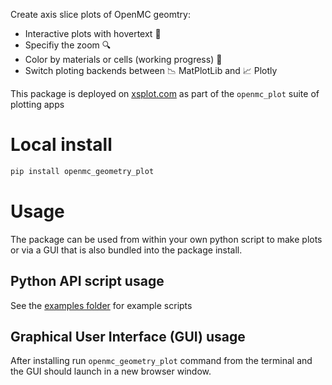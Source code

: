 Create axis slice plots of OpenMC geomtry:
  - Interactive plots with hovertext :speech_balloon:
  - Specifiy the zoom :mag:
  - Color by materials or cells (working progress) :art:
  - Switch ploting backends between 📉 MatPlotLib and 📈 Plotly

This package is deployed on [xsplot.com](https://www.xsplot.com) as part of the ```openmc_plot``` suite of plotting apps

# Local install

```python
pip install openmc_geometry_plot
```

# Usage

The package can be used from within your own python script to make plots or via a GUI that is also bundled into the package install.

## Python API script usage
See the [examples folder](https://github.com/fusion-energy/openmc_geometry_plot/tree/master/examples) for example scripts

## Graphical User Interface (GUI) usage

After installing run ```openmc_geometry_plot``` command from the terminal and the GUI should launch in a new browser window.
